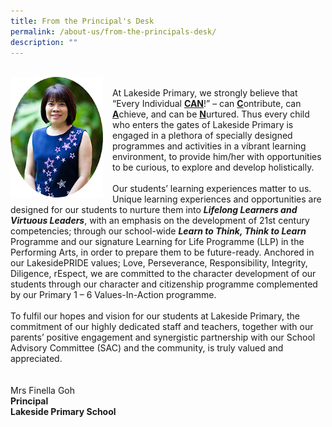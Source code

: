 ```yaml
---
title: From the Principal's Desk
permalink: /about-us/from-the-principals-desk/
description: ""
---
```

<br>

<div><img src="/images/Home/Mrs%20Finella%20Goh.png" alt="Mrs Goh.png" style="width: 148px; height: 193px; float: left; margin-right: 15px;"><br>
</div>

<div>At Lakeside Primary, we strongly believe that “Every Individual <b><u>CAN</u></b>!” – can <b><u>C</u></b>ontribute, can <b><u>A</u></b>chieve, and can be <b><u>N</u></b>urtured. Thus every child who enters the gates of Lakeside Primary is engaged in a plethora of specially designed programmes and activities in a vibrant learning environment, to provide him/her with opportunities to be curious, to explore and develop holistically.
</div>
<div><br>
</div>
<div>Our students’ learning experiences matter to us. Unique learning experiences and opportunities are designed for our students to nurture them into <b><i>Lifelong Learners and Virtuous Leaders</i></b>, with an emphasis on the development of 21st century competencies; through our school-wide <b><i>Learn to Think, Think to Learn</i></b> Programme and our signature Learning for Life Programme (LLP) in the Performing Arts, in order to prepare them to be future-ready. Anchored in our LakesidePRIDE values; Love, Perseverance, Responsibility, Integrity, Diligence, rEspect, we are committed to the character development of our students through our character and citizenship programme complemented by our Primary 1 – 6 Values-In-Action programme.
</div>
<br>
<div>To fulfil our hopes and vision for our students at Lakeside Primary, the commitment of our highly dedicated staff and teachers, together with our parents’ positive engagement and synergistic partnership with our School Advisory Committee (SAC) and the community, is truly valued and appreciated.
<br>
<br>
<br>
<div>Mrs Finella Goh
</div>
<div><b>Principal</b>
</div>
<div><b>Lakeside Primary School
</div>